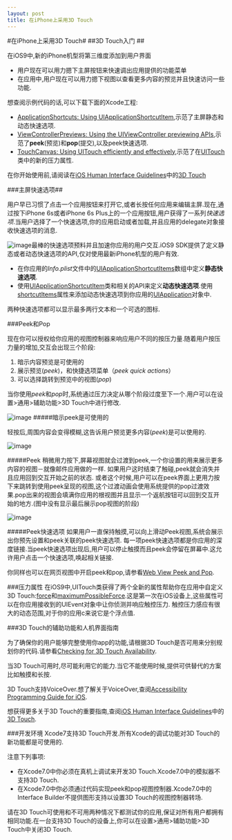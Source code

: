 ```yaml
---
layout: post
title: 在iPhone上采用3D Touch
---
```



#在iPhone上采用3D Touch#
##3D Touch入门  ##


在iOS9中,新的iPhone机型将第三维度添加到用户界面  

* 用户现在可以用力摁下主屏按钮来快速调出应用提供的功能菜单
* 在应用中,用户现在可以用力摁下视图以查看更多内容的预览并且快速访问一些功能.
  
想查阅示例代码的话,可以下载下面的Xcode工程:

* [ApplicationShortcuts: Using UIApplicationShortcutItem](https://developer.apple.com/library/prerelease/ios/samplecode/ApplicationShortcuts/Introduction/Intro.html#//apple_ref/doc/uid/TP40016545),示范了主屏静态和动态快速选项.
* [ViewControllerPreviews: Using the UIViewController previewing APIs](https://developer.apple.com/library/prerelease/ios/samplecode/ViewControllerPreviews/Introduction/Intro.html#//apple_ref/doc/uid/TP40016546),示范了**peek**(预览)和**pop**(提交),以及peek快速选项.
* [TouchCanvas: Using UITouch efficiently and effectively](https://developer.apple.com/library/prerelease/ios/samplecode/TouchCanvas/Introduction/Intro.html#//apple_ref/doc/uid/TP40016561),示范了在[UITouch](https://developer.apple.com/library/prerelease/ios/documentation/UIKit/Reference/UITouch_Class/index.html#//apple_ref/occ/cl/UITouch)类中的新的压力属性.  

在你开始使用前,请阅读在[iOS Human Interface Guidelines](https://developer.apple.com/library/prerelease/ios/documentation/UserExperience/Conceptual/MobileHIG/index.html#//apple_ref/doc/uid/TP40006556)中的[3D Touch](https://developer.apple.com/library/prerelease/ios/documentation/UserExperience/Conceptual/MobileHIG/3DTouch.html#//apple_ref/doc/uid/TP40006556-CH71)

###主屏快速选项##
  
用户早已习惯了点击一个应用按钮来打开它,或者长按任何应用来编辑主屏.现在,通过按下iPhone 6s或者iPhone 6s Plus上的一个应用按钮,用户获得了一系列*快速选项*.当用户选择了一个快速选项,你的应用启动或者加载,并且应用的delegate对象接收快速选项的消息.

![image](https://developer.apple.com/library/prerelease/ios/documentation/UserExperience/Conceptual/Adopting3DTouchOniPhone/Art/maps_directions_home_2x.png)最棒的快速选项预料并且加速你应用的用户交互.iOS9 SDK提供了定义静态或者动态快速选项的API,仅对使用最新iPhone机型的用户有效.

* 在你应用的*Info.plist*文件中的[UIApplicationShortcutItems](https://developer.apple.com/library/prerelease/ios/documentation/General/Reference/InfoPlistKeyReference/Articles/iPhoneOSKeys.html#//apple_ref/doc/uid/TP40009252-SW36)数组中定义**静态快速选项**.
* 使用[UIApplicationShortcutItem](https://developer.apple.com/library/prerelease/ios/documentation/UIKit/Reference/UIApplicationShortcutItem_class/index.html#//apple_ref/occ/cl/UIApplicationShortcutItem)类和相关的API来定义**动态快速选项**.使用[shortcutItems](https://developer.apple.com/library/prerelease/ios/documentation/UIKit/Reference/UIApplication_Class/index.html#//apple_ref/occ/instp/UIApplication/shortcutItems)属性来添加动态快速选项到你应用的[UIApplication](https://developer.apple.com/library/prerelease/ios/documentation/UIKit/Reference/UIApplication_Class/index.html#//apple_ref/occ/cl/UIApplication)对象中.

两种快速选项都可以显示最多两行文本和一个可选的图标.

###Peek和Pop

现在你可以授权给你应用的视图控制器来响应用户不同的按压力量.随着用户按压力量的增加,交互会出现三个阶段:  



1. 暗示内容预览是可使用的  
2. 展示预览(*peek*)，和快捷选项菜单（*peek quick actions*）
3. 可以选择跳转到预览中的视图(*pop*)

当你使用*peek*和*pop*时,系统通过压力决定从哪个阶段过度至下一个.用户可以在设置>通用>辅助功能>3D Touch中进行修改.

![image](https://developer.apple.com/library/prerelease/ios/documentation/UserExperience/Conceptual/Adopting3DTouchOniPhone/Art/preview_available_2_2x.png)
#####暗示peek是可使用的

轻按后,周围内容会变得模糊,这告诉用户预览更多内容(*peek*)是可以使用的.

![image](https://developer.apple.com/library/prerelease/ios/documentation/UserExperience/Conceptual/Adopting3DTouchOniPhone/Art/peek_2x.png)

#####Peek
稍微用力按下,屏幕视图就会过渡到peek,一个你设置的用来展示更多内容的视图－就像邮件应用做的一样.
如果用户这时结束了触碰,peek就会消失并且应用回到交互开始之前的状态.
或者这个时候,用户可以在peek界面上更用力按下来跳转到使用peek呈现的视图,这个过渡动画会使用系统提供的pop过渡效果.pop出来的视图会填满你应用的根视图并且显示一个返航按钮可以回到交互开始的地方.(图中没有显示最后展示pop视图的阶段)

![image](https://developer.apple.com/library/prerelease/ios/documentation/UserExperience/Conceptual/Adopting3DTouchOniPhone/Art/peek_quick_actions_2x.png)

#####Peek快速选项
如果用户一直保持触摸,可以向上滑动Peek视图,系统会展示出你预先设置和peek关联的peek快速选项.
每一项peek快速选项都是你应用的深度链接.当peek快速选项出现后,用户可以停止触摸而且peek会停留在屏幕中.这允许用户点击一个快速选项,唤起相关链接.


你同样也可以在网页视图中开启peek和pop,请参看[Web View Peek and Pop](https://developer.apple.com/library/prerelease/ios/documentation/UserExperience/Conceptual/Adopting3DTouchOniPhone/3DTouchAPIs.html#//apple_ref/doc/uid/TP40016543-CH4-SW5).


###压力属性
在iOS9中,UITouch类获得了两个全新的属性帮助你在应用中自定义3D Touch:[force](https://developer.apple.com/library/prerelease/ios/documentation/UIKit/Reference/UITouch_Class/index.html#//apple_ref/occ/instp/UITouch/force)和[maximumPossibleForce](https://developer.apple.com/library/prerelease/ios/documentation/UIKit/Reference/UITouch_Class/index.html#//apple_ref/occ/instp/UITouch/maximumPossibleForce).这是第一次在iOS设备上,这些属性可以在你应用接收到的UIEvent对象中让你侦测并响应触控压力.
触控压力感应有很大的动态范围,对于你的应用c来说它是个浮点值.

###3D Touch的辅助功能和人机界面指南

为了确保你的用户能够完整使用你app的功能,请根据3D Touch是否可用来分别规划你的代码.请参看[Checking for 3D Touch Availability](https://developer.apple.com/library/prerelease/ios/documentation/UserExperience/Conceptual/Adopting3DTouchOniPhone/3DTouchAPIs.html#//apple_ref/doc/uid/TP40016543-CH4-SW2).

当3D Touch可用时,尽可能利用它的能力.当它不能使用时候,提供可供替代的方案比如触摸和长按.

3D Touch支持VoiceOver.想了解关于VoiceOver,查阅[Accessibility Programming Guide for iOS](https://developer.apple.com/library/prerelease/ios/documentation/UserExperience/Conceptual/iPhoneAccessibility/Introduction/Introduction.html#//apple_ref/doc/uid/TP40008785).

想获得更多关于3D Touch的重要指南,查阅[iOS Human Interface Guidelines](https://developer.apple.com/library/prerelease/ios/documentation/UserExperience/Conceptual/MobileHIG/index.html#//apple_ref/doc/uid/TP40006556)中的[3D Touch](https://developer.apple.com/library/prerelease/ios/documentation/UserExperience/Conceptual/MobileHIG/3DTouch.html#//apple_ref/doc/uid/TP40006556-CH71).

###开发环境
Xcode7支持3D Touch开发.所有Xcode的调试功能对3D Touch的新功能都是可使用的.

注意下列事项:

* 在Xcode7.0中你必须在真机上调试来开发3D Touch.Xcode7.0中的模拟器不支持3D Touch.
* 在Xcode7.0中你必须通过代码实现peek和pop视图控制器.Xcode7.0中的Interface Builder不提供图形支持以设置3D Touch的视图控制器转场.

请在3D Touch可使用和不可用两种情况下都测试你的应用,保证对所有用户都拥有相同功能.在一台支持3D Touch的设备上,你可以在设置>通用>辅助功能>3D Touch中关闭3D Touch.

